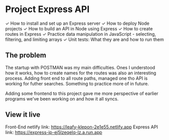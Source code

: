 # Project Express API
✓ How to install and set up an Express server
✓ How to deploy Node projects
✓ How to build an API in Node using Express
✓ How to create routes in Express
✓ Practice data manipulation in JavaScript - selecting, filtering, and limiting arrays
✓ Unit tests: What they are and how to run them

## The problem
The startup with POSTMAN was my main difficulties. Ones I understood how it works, how to create names for the routes was also an interesting process. Adding front end to all route paths, managed one tho API is working for futher searches. Something to practice more of in future.

Adding some frontend to this project gave me more perspective of earlier programs we've been working on and how it all syncs. 

## View it live
Front-End netlify link: https://leafy-klepon-2e1e55.netlify.app
Express API link:  https://express-ip-ej5lzeqelq-lz.a.run.app

